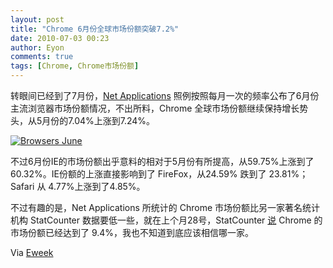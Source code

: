 ```yaml
---
layout: post
title: "Chrome 6月份全球市场份额突破7.2%"
date: 2010-07-03 00:23
author: Eyon
comments: true
tags: [Chrome, Chrome市场份额]
---
```

转眼间已经到了7月份，[Net Applications](http://www.netmarketshare.com/browser-market-share.aspx?qprid=0&qpct=3&qptimeframe=M&qpsp=137) 照例按照每月一次的频率公布了6月份主流浏览器市场份额情况，不出所料，Chrome 全球市场份额继续保持增长势头，从5月份的7.04%上涨到7.24%。

<a href="http://img.chromi.org/2010/07/Browsers-June.png">![](http://img.chromi.org/2010/07/Browsers-June-550x247.png "Browsers June")</a>

不过6月份IE的市场份额出乎意料的相对于5月份有所提高，从59.75%上涨到了60.32%。IE份额的上涨直接影响到了 FireFox，从24.59% 跌到了 23.81%；Safari 从 4.77%上涨到了4.85%。

不过有趣的是，Net Applications 所统计的 Chrome 市场份额比另一家著名统计机构 StatCounter 数据要低一些，就在上个月28号，StatCounter [说](http://googlewatch.eweek.com/content/google_chrome/google_chrome_moves_past_apple_safari_says_statcounter.html) Chrome 的市场份额已经达到了 9.4%，我也不知道到底应该相信哪一家。

Via [Eweek](http://googlewatch.eweek.com/content/google_chrome/google_chrome_creeps_to_72_worldwide_browser_share.html)
